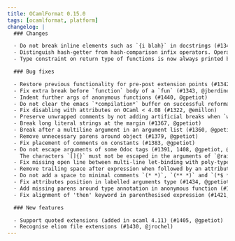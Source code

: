 ```yaml
---
title: OCamlFormat 0.15.0
tags: [ocamlformat, platform]
changelog: |
  ### Changes

  - Do not break inline elements such as `{i blah}` in docstrings (#1346, @jberdine)
  - Distinguish hash-getter from hash-comparison infix operators. Operators of the form `#**#` or `#**.` where `**` can be 0 or more operator chars are considered getter operators and are not surrounded by spaces, as opposed to regular infix operators (#1376, @gpetiot)
  - Type constraint on return type of functions is now always printed before the function body (#1381, #1397, @gpetiot)

  ### Bug fixes

  - Restore previous functionality for pre-post extension points (#1342, @jberdine)
  - Fix extra break before `function` body of a `fun` (#1343, @jberdine)
  - Indent further args of anonymous functions (#1440, @gpetiot)
  - Do not clear the emacs `*compilation*` buffer on successful reformat (#1350, @jberdine)
  - Fix disabling with attributes on OCaml < 4.08 (#1322, @emillon)
  - Preserve unwrapped comments by not adding artificial breaks when `wrap-comments=false` and `ocp-indent-compat=true` are set to avoid interfering with ocp-indent indentation. (#1352, @gpetiot)
  - Break long literal strings at the margin (#1367, @gpetiot)
  - Break after a multiline argument in an argument list (#1360, @gpetiot)
  - Remove unnecessary parens around object (#1379, @gpetiot)
  - Fix placement of comments on constants (#1383, @gpetiot)
  - Do not escape arguments of some Odoc tags (#1391, 1408, @gpetiot, @Julow).
    The characters `[]{}` must not be escaped in the arguments of `@raise`, `@author`, `@version` and others.
  - Fix missing open line between multi-line let-binding with poly-typexpr (#1372, @jberdine)
  - Remove trailing space after expression when followed by an attribute and break before attributes attached to multi-line phrases (#1382, @gpetiot)
  - Do not add a space to minimal comments `(* *)`, `(** *)` and `(*$ *)` (#1407, @gpetiot)
  - Fix attributes position in labelled arguments type (#1434, @gpetiot)
  - Add missing parens around type annotation in anonymous function (#1433, @gpetiot)
  - Fix alignment of 'then' keyword in parenthesised expression (#1421, @gpetiot)

  ### New features

  - Support quoted extensions (added in ocaml 4.11) (#1405, @gpetiot)
  - Recognise eliom file extensions (#1430, @jrochel)
---
```


